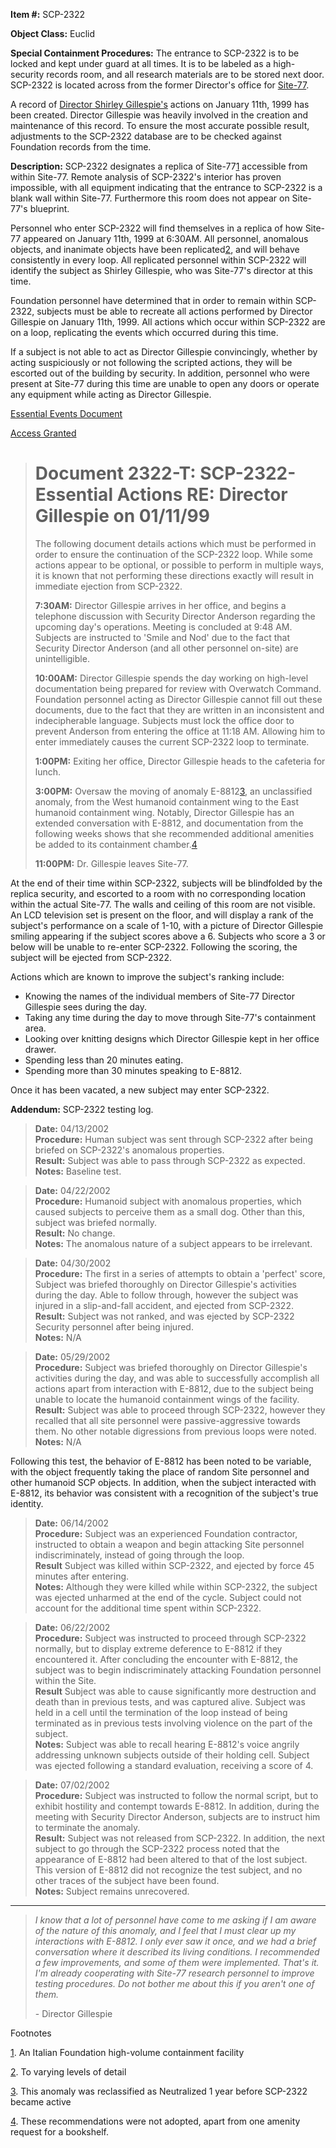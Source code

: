 **Item #:** SCP-2322

**Object Class:** Euclid

**Special Containment Procedures:** The entrance to SCP-2322 is to be locked and kept under guard at all times. It is to be labeled as a high-security records room, and all research materials are to be stored next door. SCP-2322 is located across from the former Director's office for [Site-77](/secure-facility-dossier-site-77).

A record of [Director Shirley Gillespie's](http://www.scp-wiki.net/boss-of-me) actions on January 11th, 1999 has been created. Director Gillespie was heavily involved in the creation and maintenance of this record. To ensure the most accurate possible result, adjustments to the SCP-2322 database are to be checked against Foundation records from the time.

**Description:** SCP-2322 designates a replica of Site-77[1](javascript:;) accessible from within Site-77. Remote analysis of SCP-2322's interior has proven impossible, with all equipment indicating that the entrance to SCP-2322 is a blank wall within Site-77. Furthermore this room does not appear on Site-77's blueprint.

Personnel who enter SCP-2322 will find themselves in a replica of how Site-77 appeared on January 11th, 1999 at 6:30AM. All personnel, anomalous objects, and inanimate objects have been replicated[2](javascript:;), and will behave consistently in every loop. All replicated personnel within SCP-2322 will identify the subject as Shirley Gillespie, who was Site-77's director at this time.

Foundation personnel have determined that in order to remain within SCP-2322, subjects must be able to recreate all actions performed by Director Gillespie on January 11th, 1999. All actions which occur within SCP-2322 are on a loop, replicating the events which occurred during this time.

If a subject is not able to act as Director Gillespie convincingly, whether by acting suspiciously or not following the scripted actions, they will be escorted out of the building by security. In addition, personnel who were present at Site-77 during this time are unable to open any doors or operate any equipment while acting as Director Gillespie.

[Essential Events Document](javascript:;)

[Access Granted](javascript:;)

> Document 2322-T: SCP-2322- Essential Actions RE: Director Gillespie on 01/11/99
> ===============================================================================
> 
> The following document details actions which must be performed in order to ensure the continuation of the SCP-2322 loop. While some actions appear to be optional, or possible to perform in multiple ways, it is known that not performing these directions exactly will result in immediate ejection from SCP-2322.
> 
> **7:30AM:** Director Gillespie arrives in her office, and begins a telephone discussion with Security Director Anderson regarding the upcoming day's operations. Meeting is concluded at 9:48 AM. Subjects are instructed to 'Smile and Nod' due to the fact that Security Director Anderson (and all other personnel on-site) are unintelligible.
> 
> **10:00AM:** Director Gillespie spends the day working on high-level documentation being prepared for review with Overwatch Command. Foundation personnel acting as Director Gillespie cannot fill out these documents, due to the fact that they are written in an inconsistent and indecipherable language. Subjects must lock the office door to prevent Anderson from entering the office at 11:18 AM. Allowing him to enter immediately causes the current SCP-2322 loop to terminate.
> 
> **1:00PM:** Exiting her office, Director Gillespie heads to the cafeteria for lunch.
> 
> **3:00PM:** Oversaw the moving of anomaly E-8812[3](javascript:;), an unclassified anomaly, from the West humanoid containment wing to the East humanoid containment wing. Notably, Director Gillespie has an extended conversation with E-8812, and documentation from the following weeks shows that she recommended additional amenities be added to its containment chamber.[4](javascript:;)
> 
> **11:00PM:** Dr. Gillespie leaves Site-77.

At the end of their time within SCP-2322, subjects will be blindfolded by the replica security, and escorted to a room with no corresponding location within the actual Site-77. The walls and ceiling of this room are not visible. An LCD television set is present on the floor, and will display a rank of the subject's performance on a scale of 1-10, with a picture of Director Gillespie smiling appearing if the subject scores above a 6. Subjects who score a 3 or below will be unable to re-enter SCP-2322. Following the scoring, the subject will be ejected from SCP-2322.

Actions which are known to improve the subject's ranking include:

*   Knowing the names of the individual members of Site-77 Director Gillespie sees during the day.
*   Taking any time during the day to move through Site-77's containment area.
*   Looking over knitting designs which Director Gillespie kept in her office drawer.
*   Spending less than 20 minutes eating.
*   Spending more than 30 minutes speaking to E-8812.

Once it has been vacated, a new subject may enter SCP-2322.

**Addendum:** SCP-2322 testing log.

> **Date:** 04/13/2002  
> **Procedure:** Human subject was sent through SCP-2322 after being briefed on SCP-2322's anomalous properties.  
> **Result:** Subject was able to pass through SCP-2322 as expected.  
> **Notes:** Baseline test.

> **Date:** 04/22/2002  
> **Procedure:** Humanoid subject with anomalous properties, which caused subjects to perceive them as a small dog. Other than this, subject was briefed normally.  
> **Result:** No change.  
> **Notes:** The anomalous nature of a subject appears to be irrelevant.

> **Date:** 04/30/2002  
> **Procedure:** The first in a series of attempts to obtain a 'perfect' score, Subject was briefed thoroughly on Director Gillespie's activities during the day. Able to follow through, however the subject was injured in a slip-and-fall accident, and ejected from SCP-2322.  
> **Result:** Subject was not ranked, and was ejected by SCP-2322 Security personnel after being injured.  
> **Notes:** N/A

> **Date:** 05/29/2002  
> **Procedure:** Subject was briefed thoroughly on Director Gillespie's activities during the day, and was able to successfully accomplish all actions apart from interaction with E-8812, due to the subject being unable to locate the humanoid containment wings of the facility.  
> **Result:** Subject was able to proceed through SCP-2322, however they recalled that all site personnel were passive-aggressive towards them. No other notable digressions from previous loops were noted.  
> **Notes:** N/A

Following this test, the behavior of E-8812 has been noted to be variable, with the object frequently taking the place of random Site personnel and other humanoid SCP objects. In addition, when the subject interacted with E-8812, its behavior was consistent with a recognition of the subject's true identity.

> **Date:** 06/14/2002  
> **Procedure:** Subject was an experienced Foundation contractor, instructed to obtain a weapon and begin attacking Site personnel indiscriminately, instead of going through the loop.  
> **Result** Subject was killed within SCP-2322, and ejected by force 45 minutes after entering.  
> **Notes:** Although they were killed while within SCP-2322, the subject was ejected unharmed at the end of the cycle. Subject could not account for the additional time spent within SCP-2322.

> **Date:** 06/22/2002  
> **Procedure:** Subject was instructed to proceed through SCP-2322 normally, but to display extreme deference to E-8812 if they encountered it. After concluding the encounter with E-8812, the subject was to begin indiscriminately attacking Foundation personnel within the Site.  
> **Result** Subject was able to cause significantly more destruction and death than in previous tests, and was captured alive. Subject was held in a cell until the termination of the loop instead of being terminated as in previous tests involving violence on the part of the subject.  
> **Notes:** Subject was able to recall hearing E-8812's voice angrily addressing unknown subjects outside of their holding cell. Subject was ejected following a standard evaluation, receiving a score of 4.

> **Date:** 07/02/2002  
> **Procedure:** Subject was instructed to follow the normal script, but to exhibit hostility and contempt towards E-8812. In addition, during the meeting with Security Director Anderson, subjects are to instruct him to terminate the anomaly.  
> **Result:** Subject was not released from SCP-2322. In addition, the next subject to go through the SCP-2322 process noted that the appearance of E-8812 had been altered to that of the lost subject. This version of E-8812 did not recognize the test subject, and no other traces of the subject have been found.  
> **Notes:** Subject remains unrecovered.

* * *

> _I know that a lot of personnel have come to me asking if I am aware of the nature of this anomaly, and I feel that I must clear up my interactions with E-8812. I only ever saw it once, and we had a brief conversation where it described its living conditions. I recommended a few improvements, and some of them were implemented. That's it. I'm already cooperating with Site-77 research personnel to improve testing procedures. Do not bother me about this if you aren't one of them._
> 
> \- Director Gillespie

Footnotes

[1](javascript:;). An Italian Foundation high-volume containment facility

[2](javascript:;). To varying levels of detail

[3](javascript:;). This anomaly was reclassified as Neutralized 1 year before SCP-2322 became active

[4](javascript:;). These recommendations were not adopted, apart from one amenity request for a bookshelf.